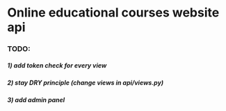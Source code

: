 # Online educational courses website api

### TODO:
##### 1) add token check for every view
##### 2) stay DRY principle (change views in api/views.py)
##### 3) add admin panel
